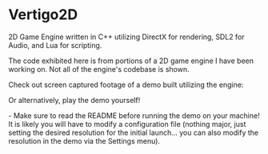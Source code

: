 Vertigo2D
=========

2D Game Engine written in C++ utilizing DirectX for rendering, SDL2 for Audio, and Lua for scripting.


The code exhibited here is from portions of a 2D game engine I have been working on. Not all of the engine's codebase is shown. 

Check out screen captured footage of a demo built utilizing the engine:
<LINK HERE>

Or alternatively, play the demo yourself!
<LINK HERE>
  - Make sure to read the README before running the demo on your machine! It is likely you will have to modify a configuration file (nothing major, just setting the desired resolution for the initial launch... you can also modify the resolution in the demo via the Settings menu).
